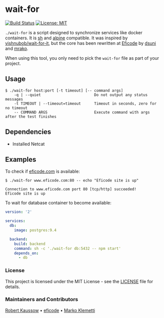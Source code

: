 # wait-for

[![Build Status](https://img.shields.io/drone/build/xoxys/wait-for?logo=drone)](https://cloud.drone.io/xoxys/wait-for)
[![License: MIT](https://img.shields.io/github/license/xoxys/wait-for)](LICENSE)

`./wait-for` is a script designed to synchronize services like docker containers. It is [sh](https://en.wikipedia.org/wiki/Bourne_shell) and [alpine](https://alpinelinux.org/) compatible. It was inspired by [vishnubob/wait-for-it](https://github.com/vishnubob/wait-for-it), but the core has been rewritten at [Eficode](http://eficode.com/) by [dsuni](https://github.com/dsuni) and [mrako](https://github.com/mrako).

When using this tool, you only need to pick the `wait-for` file as part of your project.

## Usage

```Shell
$ ./wait-for host:port [-t timeout] [-- command args]
    -q | --quiet                        Do not output any status messages
    -t TIMEOUT | --timeout=timeout      Timeout in seconds, zero for no timeout
    -- COMMAND ARGS                     Execute command with args after the test finishes
```

## Dependencies

* Installed Netcat

## Examples

To check if [eficode.com](https://eficode.com) is available:

```Shell
$ ./wait-for www.eficode.com:80 -- echo "Eficode site is up"

Connection to www.eficode.com port 80 [tcp/http] succeeded!
Eficode site is up
```

To wait for database container to become available:

```Yaml
version: '2'

services:
  db:
    image: postgres:9.4

  backend:
    build: backend
    command: sh -c './wait-for db:5432 -- npm start'
    depends_on:
      - db
```

### License

This project is licensed under the MIT License - see the [LICENSE](LICENSE) file for details.

### Maintainers and Contributors

[Robert Kaussow](https://github.com/xoxys) &#8226;
[eficode](https://github.com/eficode) &#8226;
[Marko Klemetti](https://github.com/mrako)
